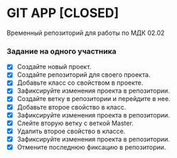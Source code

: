 # GIT APP [CLOSED]
Временный репозиторий для работы по МДК 02.02

### Задание на одного участника
- [x] Создайте новый проект.
- [x] Создайте репозиторий для своего проекта.
- [x] Добавьте класс со свойством в проекте.
- [x] Зафиксируйте изменения проекта в репозитории.
- [x] Создайте ветку в репозитории и перейдите в нее.
- [x] Добавьте второе свойство в класс.
- [x] Зафиксируйте изменения проекта в репозитории.
- [x] Слейте вторую ветку с веткой Master.
- [x] Удалить второе свойство в классе.
- [x] Зафиксируйте изменения проекта в репозитории.
- [x] Отмените последнюю фиксацию в репозитории.

